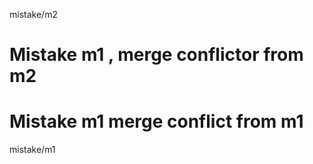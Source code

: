 mistake/m2
# Mistake m1 , merge conflictor from m2

# Mistake m1 merge conflict from m1
 mistake/m1
